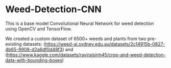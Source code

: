 # Weed-Detection-CNN

This is a base model Convolutional Neural Network for weed detection using OpenCV and TensorFlow. 

We created a custom dataset of 6500+ weeds and plants from two pre-existing datasets: (https://weed-ai.sydney.edu.au/datasets/2c14915b-0827-4b65-9908-d2a6df0d48f3) and (https://www.kaggle.com/datasets/ravirajsinh45/crop-and-weed-detection-data-with-bounding-boxes) 
